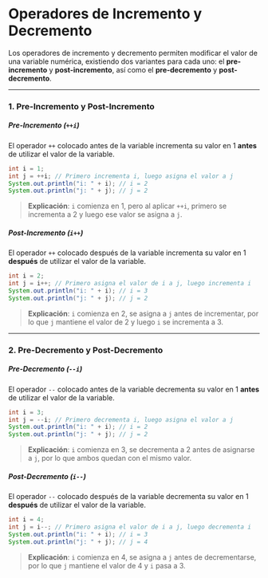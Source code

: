 # Operadores de Incremento y Decremento

Los operadores de incremento y decremento permiten modificar el valor de una variable numérica, existiendo dos variantes para cada uno: el **pre-incremento** y **post-incremento**, así como el **pre-decremento** y **post-decremento**.

---
### 1. Pre-Incremento y Post-Incremento

##### Pre-Incremento (`++i`)
El operador `++` colocado antes de la variable incrementa su valor en 1 **antes** de utilizar el valor de la variable.

```java
int i = 1;
int j = ++i; // Primero incrementa i, luego asigna el valor a j
System.out.println("i: " + i); // i = 2
System.out.println("j: " + j); // j = 2
```

> **Explicación**: `i` comienza en 1, pero al aplicar `++i`, primero se incrementa a 2 y luego ese valor se asigna a `j`.

##### Post-Incremento (`i++`)
El operador `++` colocado después de la variable incrementa su valor en 1 **después** de utilizar el valor de la variable.

```java
int i = 2;
int j = i++; // Primero asigna el valor de i a j, luego incrementa i
System.out.println("i: " + i); // i = 3
System.out.println("j: " + j); // j = 2
```

> **Explicación**: `i` comienza en 2, se asigna a `j` antes de incrementar, por lo que `j` mantiene el valor de 2 y luego `i` se incrementa a 3.

---
### 2. Pre-Decremento y Post-Decremento

##### Pre-Decremento (`--i`)
El operador `--` colocado antes de la variable decrementa su valor en 1 **antes** de utilizar el valor de la variable.

```java
int i = 3;
int j = --i; // Primero decrementa i, luego asigna el valor a j
System.out.println("i: " + i); // i = 2
System.out.println("j: " + j); // j = 2
```

> **Explicación**: `i` comienza en 3, se decrementa a 2 antes de asignarse a `j`, por lo que ambos quedan con el mismo valor.

##### Post-Decremento (`i--`)

El operador `--` colocado después de la variable decrementa su valor en 1 **después** de utilizar el valor de la variable.

```java
int i = 4;
int j = i--; // Primero asigna el valor de i a j, luego decrementa i
System.out.println("i: " + i); // i = 3
System.out.println("j: " + j); // j = 4
```

> **Explicación**: `i` comienza en 4, se asigna a `j` antes de decrementarse, por lo que `j` mantiene el valor de 4 y `i` pasa a 3.